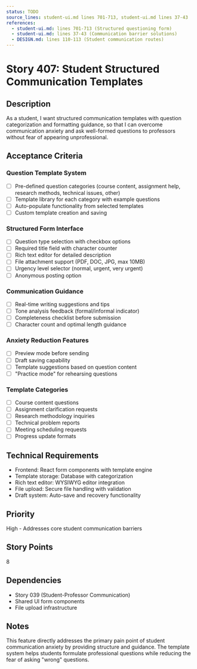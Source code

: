 ```yaml
---
status: TODO
source_lines: student-ui.md lines 701-713, student-ui.md lines 37-43
references:
  - student-ui.md: lines 701-713 (Structured questioning form)
  - student-ui.md: lines 37-43 (Communication barrier solutions)
  - DESIGN.md: lines 110-113 (Student communication routes)
---
```


# Story 407: Student Structured Communication Templates

## Description
As a student, I want structured communication templates with question categorization and formatting guidance, so that I can overcome communication anxiety and ask well-formed questions to professors without fear of appearing unprofessional.

## Acceptance Criteria

### Question Template System
- [ ] Pre-defined question categories (course content, assignment help, research methods, technical issues, other)
- [ ] Template library for each category with example questions
- [ ] Auto-populate functionality from selected templates
- [ ] Custom template creation and saving

### Structured Form Interface
- [ ] Question type selection with checkbox options
- [ ] Required title field with character counter
- [ ] Rich text editor for detailed description
- [ ] File attachment support (PDF, DOC, JPG, max 10MB)
- [ ] Urgency level selector (normal, urgent, very urgent)
- [ ] Anonymous posting option

### Communication Guidance
- [ ] Real-time writing suggestions and tips
- [ ] Tone analysis feedback (formal/informal indicator)
- [ ] Completeness checklist before submission
- [ ] Character count and optimal length guidance

### Anxiety Reduction Features
- [ ] Preview mode before sending
- [ ] Draft saving capability
- [ ] Template suggestions based on question content
- [ ] "Practice mode" for rehearsing questions

### Template Categories
- [ ] Course content questions
- [ ] Assignment clarification requests
- [ ] Research methodology inquiries
- [ ] Technical problem reports
- [ ] Meeting scheduling requests
- [ ] Progress update formats

## Technical Requirements
- Frontend: React form components with template engine
- Template storage: Database with categorization
- Rich text editor: WYSIWYG editor integration
- File upload: Secure file handling with validation
- Draft system: Auto-save and recovery functionality

## Priority
High - Addresses core student communication barriers

## Story Points
8

## Dependencies
- Story 039 (Student-Professor Communication)
- Shared UI form components
- File upload infrastructure

## Notes
This feature directly addresses the primary pain point of student communication anxiety by providing structure and guidance. The template system helps students formulate professional questions while reducing the fear of asking "wrong" questions.